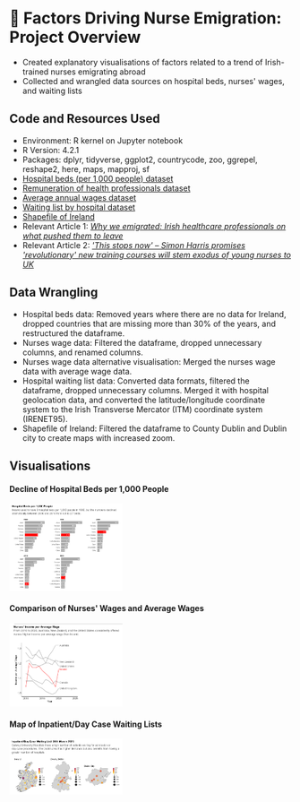 # :hospital: Factors Driving Nurse Emigration: Project Overview
* Created explanatory visualisations of factors related to a trend of Irish-trained nurses emigrating abroad
* Collected and wrangled data sources on hospital beds, nurses' wages, and waiting lists

## Code and Resources Used
* Environment: R kernel on Jupyter notebook
* R Version: 4.2.1
* Packages: dplyr, tidyverse, ggplot2, countrycode, zoo, ggrepel, reshape2, here, maps, mapproj, sf
* [Hospital beds (per 1,000 people) dataset](https://data.worldbank.org/indicator/SH.MED.BEDS.ZS?end=2019&start=1960)
* [Remuneration of health professionals dataset](https://stats.oecd.org/index.aspx?queryid=30025)
* [Average annual wages dataset](https://stats.oecd.org/Index.aspx?QueryId=25148#)
* [Waiting list by hospital dataset](https://data.ehealthireland.ie/dataset/inpatient-day-case-waiting-list/resource/bacaa1aa-5415-4ffa-afa8-f8717981cfbe)
* [Shapefile of Ireland](https://data.gov.ie/en_GB/dataset/administrative-areas-osi-national-statutory-boundaries-2019-generalised-20m)
* Relevant Article 1: [*Why we emigrated: Irish healthcare professionals on what pushed them to leave*](https://www.thejournal.ie/nurses-doctors-emigrating-ireland-australia-pay-work-conditions-5760900-May2022/)
* Relevant Article 2: [*'This stops now' – Simon Harris promises 'revolutionary' new training courses will stem exodus of young nurses to UK*](https://www.independent.ie/irish-news/education/this-stops-now-simon-harris-promises-revolutionary-new-training-courses-will-stem-exodus-of-young-nurses-to-uk/42427622.html)

## Data Wrangling
* Hospital beds data: Removed years where there are no data for Ireland, dropped countries that are missing more than 30% of the years, and restructured the dataframe.
* Nurses wage data: Filtered the dataframe, dropped unnecessary columns, and renamed columns.
* Nurses wage data alternative visualisation: Merged the nurses wage data with average wage data.
* Hospital waiting list data: Converted data formats, filtered the dataframe, dropped unnecessary columns. Merged it with hospital geolocation data, and converted the latitude/longitude coordinate system to the Irish Transverse Mercator (ITM) coordinate system (IRENET95).
* Shapefile of Ireland: Filtered the dataframe to County Dublin and Dublin city to create maps with increased zoom.

## Visualisations
#### Decline of Hospital Beds per 1,000 People
<img src="https://github.com/ayanoyamamoto0/assignments_2022-2023/blob/main/data_visualisation_2/hospital_beds_per_1000.png" width=40% height=40%>

#### Comparison of Nurses' Wages and Average Wages
<img src="https://github.com/ayanoyamamoto0/assignments_2022-2023/blob/main/data_visualisation_2/income_per_average_wage.png" width=40% height=40%>

#### Map of Inpatient/Day Case Waiting Lists
<img src="https://github.com/ayanoyamamoto0/assignments_2022-2023/blob/main/data_visualisation_2/hospital_waiting_list.png" width=40% height=40%>

